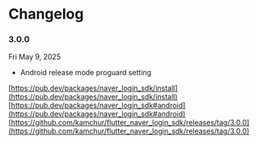 # Changelog


### 3.0.0
Fri May 9, 2025
- Android release mode proguard setting

[https://pub.dev/packages/naver_login_sdk/install](https://pub.dev/packages/naver_login_sdk/install)<br/>
[https://pub.dev/packages/naver_login_sdk#android](https://pub.dev/packages/naver_login_sdk#android)<br/>
[https://github.com/kamchur/flutter_naver_login_sdk/releases/tag/3.0.0](https://github.com/kamchur/flutter_naver_login_sdk/releases/tag/3.0.0)
